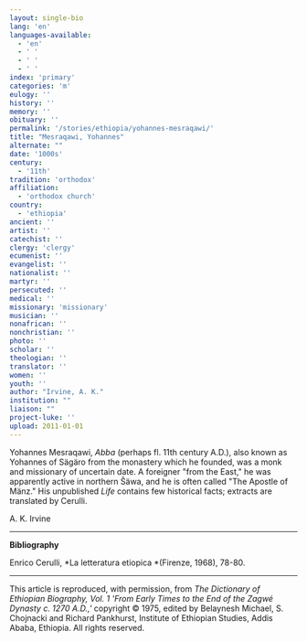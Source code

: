 ```yaml
---
layout: single-bio
lang: 'en'
languages-available:
  - 'en'
  - ' '
  - ' '
  - ' '
index: 'primary'
categories: 'm'
eulogy: ''
history: ''
memory: ''
obituary: ''
permalink: '/stories/ethiopia/yohannes-mesraqawi/'
title: "Mesraqawi, Yohannes"
alternate: ""
date: '1000s'
century:
  - '11th'
tradition: 'orthodox'
affiliation:
  - 'orthodox church'
country:
  - 'ethiopia'
ancient: ''
artist: ''
catechist: ''
clergy: 'clergy'
ecumenist: ''
evangelist: ''
nationalist: ''
martyr: ''
persecuted: ''
medical: ''
missionary: 'missionary'
musician: ''
nonafrican: ''
nonchristian: ''
photo: ''
scholar: ''
theologian: ''
translator: ''
women: ''
youth: ''
author: "Irvine, A. K."
institution: ""
liaison: ""
project-luke: ''
upload: 2011-01-01
---
```




Yohannes Mesraqawi, *Abba* (perhaps fl. 11th century A.D.), also known as Yohannes of S&auml;g&auml;ro from the monastery which he founded, was a monk and missionary of uncertain date. A foreigner "from the East," he was apparently active in northern Šäwa, and he is often called "The Apostle of Mänz." His unpublished *Life* contains few historical facts; extracts are translated by Cerulli.

A. K. Irvine

---

**Bibliography**

Enrico Cerulli, *La letteratura etiopica *(Firenze, 1968), 78-80.

---

This article is reproduced, with permission, from *The Dictionary of Ethiopian Biography, Vol. 1 'From Early Times to the End of the Zagwé Dynasty c. 1270 A.D.,'* copyright &copy; 1975, edited by Belaynesh Michael, S. Chojnacki and Richard Pankhurst, Institute of Ethiopian Studies, Addis Ababa, Ethiopia.  All rights reserved.
